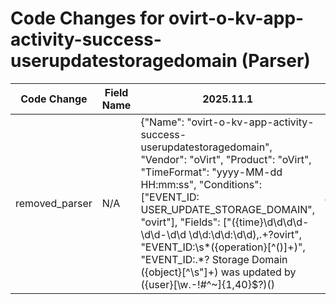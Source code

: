 # Code Changes for ovirt-o-kv-app-activity-success-userupdatestoragedomain (Parser)

| Code Change | Field Name | 2025.11.1 | 2025.12.1 |
|-------------|------------|-----------|------------|
| removed_parser | N/A | {"Name": "ovirt-o-kv-app-activity-success-userupdatestoragedomain", "Vendor": "oVirt", "Product": "oVirt", "TimeFormat": "yyyy-MM-dd HH:mm:ss", "Conditions": ["EVENT_ID: USER_UPDATE_STORAGE_DOMAIN", "ovirt"], "Fields": ["({time}\d\d\d\d-\d\d-\d\d \d\d:\d\d:\d\d),.+?ovirt", "EVENT_ID:\s*({operation}[^\(\)]+)", "EVENT_ID:.*? Storage Domain ({object}[^\s\"]+) was updated by ({user}[\w\.\-\!\#\^\~]{1,40}\$?)(\)|\s|\.\s|\.$)", "({app}ovirt)"], "ParserVersion": "v1.0.0"} | N/A |